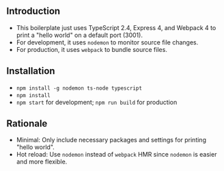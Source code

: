 ## Introduction

- This boilerplate just uses TypeScript 2.4, Express 4, and Webpack 4
  to print a "hello world" on a default port (3001).
- For development, it uses `nodemon` to monitor source file changes.
- For production, it uses `webpack` to bundle source files.

## Installation

- `npm install -g nodemon ts-node typescript`
- `npm install`
- `npm start` for development; `npm run build` for production

## Rationale

- Minimal: Only include necessary packages and settings for printing "hello world".
- Hot reload: Use `nodemon` instead of `webpack` HMR since `nodemon` is easier and more flexible.

